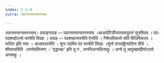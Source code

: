 ```yaml
---
index: 7.3.9
sutra: पदान्तस्यान्यतरस्याम्

---
```

_पदान्तस्यान्यतरस्याम्_ - प्रसङ्गादाह — पदान्तस्यान्यतरस्याम् ।आआदेरिञी॑त्यस्यमादुत्तरं सूत्रमिदम् । पदं-पदशब्दोऽन्तो यस्येति विग्रहः । तदाह — पदशब्दान्तस्येति ऐज्वेति । निषेधविकल्पे सति विधिविकल्पः । फलित इति भावः । आआपदस्येति । शुनः पदमिव पदं यस्येति विग्रहः ।शुनो दन्तदंष्ट्रे॑त्यादिना दीर्घः । शौवापदमिति ।तस्येद॑मित्यण् । 'वृद्धाच्छः' इति तु न , अनभिधानादित्याहुः । अन्ये तु आपुच्छवद्दीर्घाऽभावे अणमाहुः ।